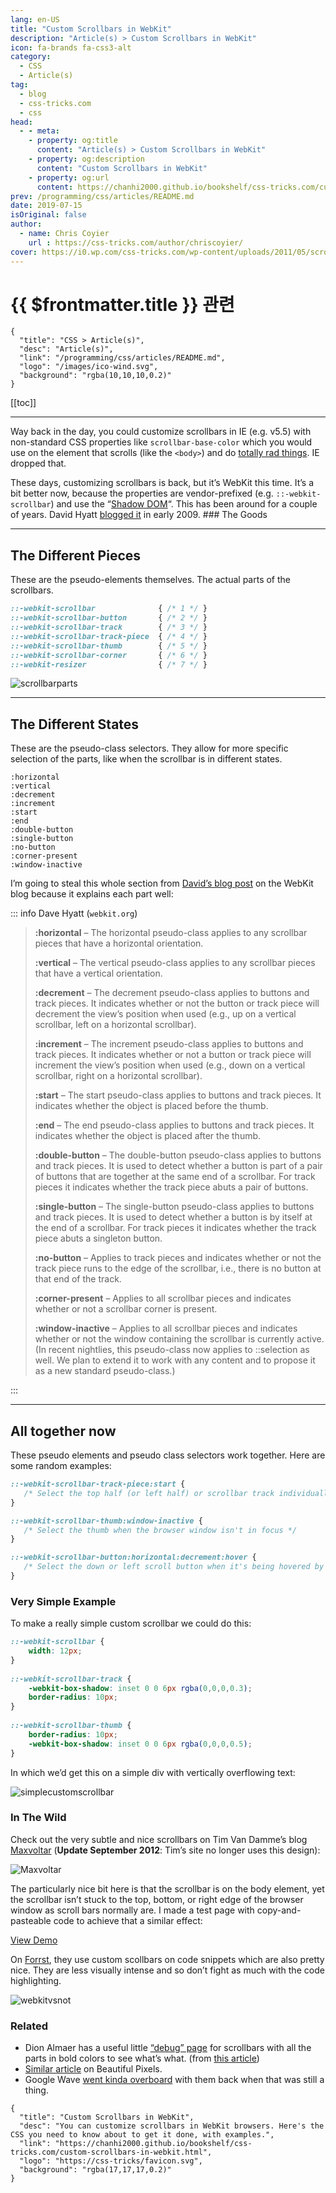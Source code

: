 ```yaml
---
lang: en-US
title: "Custom Scrollbars in WebKit"
description: "Article(s) > Custom Scrollbars in WebKit"
icon: fa-brands fa-css3-alt
category:
  - CSS
  - Article(s)
tag:
  - blog
  - css-tricks.com
  - css
head:
  - - meta:
    - property: og:title
      content: "Article(s) > Custom Scrollbars in WebKit"
    - property: og:description
      content: "Custom Scrollbars in WebKit"
    - property: og:url
      content: https://chanhi2000.github.io/bookshelf/css-tricks.com/custom-scrollbars-in-webkit.html
prev: /programming/css/articles/README.md
date: 2019-07-15
isOriginal: false
author:
  - name: Chris Coyier
    url : https://css-tricks.com/author/chriscoyier/
cover: https://i0.wp.com/css-tricks.com/wp-content/uploads/2011/05/scrollbarparts.png
---
```


# {{ $frontmatter.title }} 관련

```component VPCard
{
  "title": "CSS > Article(s)",
  "desc": "Article(s)",
  "link": "/programming/css/articles/README.md",
  "logo": "/images/ico-wind.svg",
  "background": "rgba(10,10,10,0.2)"
}
```

[[toc]]

---

<SiteInfo
  name="Custom Scrollbars in WebKit"
  desc="You can customize scrollbars in WebKit browsers. Here's the CSS you need to know about to get it done, with examples."
  url="https://css-tricks.com/custom-scrollbars-in-webkit"
  logo="https://css-tricks/favicon.svg"
  preview="https://i0.wp.com/css-tricks.com/wp-content/uploads/2011/05/scrollbarparts.png"/>

Way back in the day, you could customize scrollbars in IE (e.g. v5.5) with non-standard CSS properties like `scrollbar-base-color` which you would use on the element that scrolls (like the `<body>`) and do [<FontIcon icon="fas fa-file-image"/>totally rad things](https://css-tricks.com/wp-content/uploads/2011/05/rad-scrollbars.gif). IE dropped that.

These days, customizing scrollbars is back, but it’s WebKit this time. It’s a bit better now, because the properties are vendor-prefixed (e.g. `::-webkit-scrollbar`) and use the “[<FontIcon icon="fas fa-globe"/>Shadow DOM](https://glazkov.com/2011/01/14/what-the-heck-is-shadow-dom/)“. This has been around for a couple of years. David Hyatt [<FontIcon icon="iconfont icon-webkit"/>blogged it](https://webkit.org/blog/363/styling-scrollbars/) in early 2009. ### The Goods

---

## The Different Pieces

These are the pseudo-elements themselves. The actual parts of the scrollbars.

```css
::-webkit-scrollbar              { /* 1 */ }
::-webkit-scrollbar-button       { /* 2 */ }
::-webkit-scrollbar-track        { /* 3 */ }
::-webkit-scrollbar-track-piece  { /* 4 */ }
::-webkit-scrollbar-thumb        { /* 5 */ }
::-webkit-scrollbar-corner       { /* 6 */ }
::-webkit-resizer                { /* 7 */ }
```

![scrollbarparts](https://i0.wp.com/css-tricks.com/wp-content/uploads/2011/05/scrollbarparts.png?resize=570%2C448)

---

## The Different States

These are the pseudo-class selectors. They allow for more specific selection of the parts, like when the scrollbar is in different states.

```
:horizontal
:vertical
:decrement
:increment
:start
:end 
:double-button
:single-button
:no-button
:corner-present
:window-inactive
```

I’m going to steal this whole section from [David’s blog post](http://webkit.org/blog/363/styling-scrollbars/) on the WebKit blog because it explains each part well:

::: info Dave Hyatt (<FontIcon icon="fas fa-globe"/><code>webkit.org</code>)

> **:horizontal** – The horizontal pseudo-class applies to any scrollbar pieces that have a horizontal orientation.
> 
> **:vertical** – The vertical pseudo-class applies to any scrollbar pieces that have a vertical orientation.
> 
> **:decrement** – The decrement pseudo-class applies to buttons and track pieces. It indicates whether or not the button or track piece will decrement the view’s position when used (e.g., up on a vertical scrollbar, left on a horizontal scrollbar).
> 
> **:increment** – The increment pseudo-class applies to buttons and track pieces. It indicates whether or not a button or track piece will increment the view’s position when used (e.g., down on a vertical scrollbar, right on a horizontal scrollbar).
> 
> **:start** – The start pseudo-class applies to buttons and track pieces. It indicates whether the object is placed before the thumb.
> 
> **:end** – The end pseudo-class applies to buttons and track pieces. It indicates whether the object is placed after the thumb.
> 
> **:double-button** – The double-button pseudo-class applies to buttons and track pieces. It is used to detect whether a button is part of a pair of buttons that are together at the same end of a scrollbar. For track pieces it indicates whether the track piece abuts a pair of buttons.
> 
> **:single-button** – The single-button pseudo-class applies to buttons and track pieces. It is used to detect whether a button is by itself at the end of a scrollbar. For track pieces it indicates whether the track piece abuts a singleton button.
> 
> **:no-button** – Applies to track pieces and indicates whether or not the track piece runs to the edge of the scrollbar, i.e., there is no button at that end of the track.
> 
> **:corner-present** – Applies to all scrollbar pieces and indicates whether or not a scrollbar corner is present.
> 
> **:window-inactive** – Applies to all scrollbar pieces and indicates whether or not the window containing the scrollbar is currently active. (In recent nightlies, this pseudo-class now applies to ::selection as well. We plan to extend it to work with any content and to propose it as a new standard pseudo-class.)

:::

---

## All together now

These pseudo elements and pseudo class selectors work together. Here are some random examples:

```css
::-webkit-scrollbar-track-piece:start {
   /* Select the top half (or left half) or scrollbar track individually */
}

::-webkit-scrollbar-thumb:window-inactive {
   /* Select the thumb when the browser window isn't in focus */
}

::-webkit-scrollbar-button:horizontal:decrement:hover {
   /* Select the down or left scroll button when it's being hovered by the mouse */
}
```

### Very Simple Example

To make a really simple custom scrollbar we could do this:

```css
::-webkit-scrollbar {
    width: 12px;
}
 
::-webkit-scrollbar-track {
    -webkit-box-shadow: inset 0 0 6px rgba(0,0,0,0.3); 
    border-radius: 10px;
}
 
::-webkit-scrollbar-thumb {
    border-radius: 10px;
    -webkit-box-shadow: inset 0 0 6px rgba(0,0,0,0.5); 
}
```

In which we’d get this on a simple div with vertically overflowing text:

![simplecustomscrollbar](https://i0.wp.com/css-tricks.com/wp-content/uploads/2011/05/simplecustomscrollbar.png?resize=276%2C304)

### In The Wild

Check out the very subtle and nice scrollbars on Tim Van Damme’s blog [<FontIcon icon="fas fa-globe"/>Maxvoltar](http://maxvoltar.com/) (**Update September 2012**: Tim’s site no longer uses this design):

![Maxvoltar](https://i0.wp.com/css-tricks.com/wp-content/uploads/2011/05/Maxvoltar.gif?resize=570%2C476)

The particularly nice bit here is that the scrollbar is on the body element, yet the scrollbar isn’t stuck to the top, bottom, or right edge of the browser window as scroll bars normally are. I made a test page with copy-and-pasteable code to achieve that a similar effect:

[<FontIcon icon="iconfont icon-css-tricks"/>View Demo](https://css-tricks.com/examples/WebKitScrollbars/)

On [<FontIcon icon="fas fa-globe"/>Forrst](http://forrst.com/), they use custom scollbars on code snippets which are also pretty nice. They are less visually intense and so don’t fight as much with the code highlighting.

![webkitvsnot](https://i0.wp.com/css-tricks.com/wp-content/uploads/2011/05/webkitvsnot.png?resize=570%2C219)

### Related

- Dion Almaer has a useful little [<FontIcon icon="fas fa-globe"/>“debug” page](http://almaer.com/scrollbar/debug.html) for scrollbars with all the parts in bold colors to see what’s what. (from [<FontIcon icon="fas fa-globe"/>this article](http://almaer.com/blog/creating-custom-scrollbars-with-css-how-css-isnt-great-for-every-task))
- [<FontIcon icon="fas fa-globe"/>Similar article](http://beautifulpixels.com/goodies/create-custom-webkit-scrollbar/) on Beautiful Pixels.
- Google Wave [<FontIcon icon="fas fa-globe"/>went kinda overboard](http://ignorethecode.net/blog/2009/11/15/google_waves_scrollbars/) with them back when that was still a thing.

<!-- TODO: add ARTICLE CARD -->
```component VPCard
{
  "title": "Custom Scrollbars in WebKit",
  "desc": "You can customize scrollbars in WebKit browsers. Here's the CSS you need to know about to get it done, with examples.",
  "link": "https://chanhi2000.github.io/bookshelf/css-tricks.com/custom-scrollbars-in-webkit.html",
  "logo": "https://css-tricks/favicon.svg",
  "background": "rgba(17,17,17,0.2)"
}
```
